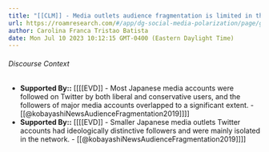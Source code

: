 ```yaml
---
title: "[[CLM]] - Media outlets audience fragmentation is limited in the Japanese Twittersphere."
url: https://roamresearch.com/#/app/dg-social-media-polarization/page/gkgcr-k_u
author: Carolina Franca Tristao Batista
date: Mon Jul 10 2023 10:12:15 GMT-0400 (Eastern Daylight Time)
---
```




###### Discourse Context

- **Supported By::** [[[[EVD]] - Most Japanese media accounts were followed on Twitter by both liberal and conservative users, and the followers of major media accounts overlapped to a significant extent. - [[@kobayashiNewsAudienceFragmentation2019]]]]
- **Supported By::** [[[[EVD]] - Smaller Japanese media outlets Twitter accounts had ideologically distinctive followers and were mainly isolated in the network. - [[@kobayashiNewsAudienceFragmentation2019]]]]
